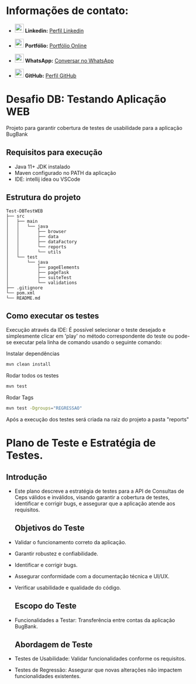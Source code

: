 # Informações de contato:

- [<img src="https://img.icons8.com/color/48/000000/linkedin.png" width="24"/>](https://www.linkedin.com/in/jjhon/) **Linkedin:** [Perfil Linkedin](https://www.linkedin.com/in/jjhon/)
  
- [<img src="https://img.icons8.com/color/48/000000/portfolio.png" width="24"/>](https://jhonjhon95.github.io/portfolio-site/) **Portfólio:** [Portfólio Online](https://jhonjhon95.github.io/portfolio-site/)
  
- [<img src="https://img.icons8.com/color/48/000000/whatsapp--v2.png" width="24"/>](https://api.whatsapp.com/send?phone=5566997218952) **WhatsApp:** [Conversar no WhatsApp](https://api.whatsapp.com/send?phone=5566997218952)
  
- [<img src="https://img.icons8.com/ios-glyphs/30/000000/github.png" width="24"/>](https://github.com/jhonjhon95) **GitHub:** [Perfil GitHub](https://github.com/jhonjhon95)




# Desafio DB: Testando Aplicação WEB

Projeto para garantir cobertura de testes de usabilidade para a aplicação BugBank

##  Requisitos para execução
* Java 11+ JDK instalado
* Maven configurado no PATH da aplicação
* IDE: intellij idea ou VSCode

## Estrutura do projeto

````text
Test-DBTestWEB
├── src
│   ├── main
│   │   └── java
│   │       ├── browser
│   │       ├── data
│   │       ├── dataFactory
│   │       └── reports
│   │       └── utils
│   └── test
│       └── java
│           ├── pageElements
│           ├── pageTask
│           ├── suiteTest
│           └── validations
├── .gitignore
└── pom.xml
└── README.md

````

## Como executar os testes
Execução através da IDE: É possível selecionar o teste desejado e simplesmente clicar em 'play' no método correspondente
do teste ou pode-se executar pela linha de comando usando o seguinte comando:<br>

Instalar dependências<br>
```bash
mvn clean install 
```
Rodar todos os testes<br>
```bash
mvn test 
```
Rodar Tags
```bash
mvn test -Dgroups="REGRESSAO"
```
Após a execução dos testes será criada na raiz do projeto a pasta "reports"

# Plano de Teste e Estratégia de Testes.

## Introdução

- Este plano descreve a estratégia de testes para a API de Consultas de Ceps válidos e inválidos, visando garantir a cobertura de testes, identificar e corrigir bugs, e assegurar que a aplicação atende aos requisitos.

  ## Objetivos do Teste

- Validar o funcionamento correto da aplicação.
- Garantir robustez e confiabilidade.
- Identificar e corrigir bugs.
- Assegurar conformidade com a documentação técnica e UI/UX.
- Verificar usabilidade e qualidade do código.

  ## Escopo do Teste

- Funcionalidades a Testar: Transferência entre contas da aplicação BugBank.

  ## Abordagem de Teste

- Testes de Usabilidade: Validar funcionalidades conforme os requisitos.

- Testes de Regressão: Assegurar que novas alterações não impactem funcionalidades existentes.